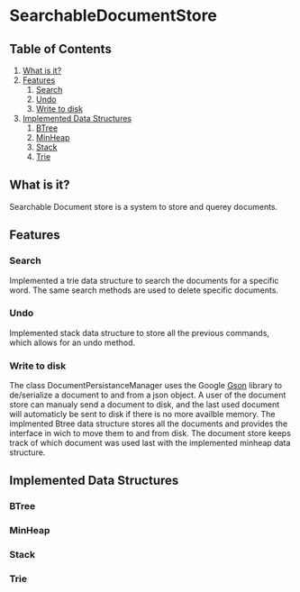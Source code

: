 # SearchableDocumentStore

## Table of Contents
1. [What is it?](#what-is-it)
2. [Features](#features)
    1. [Search](#search)
    2. [Undo](#undo)
    3. [Write to disk](#write-to-disk)
3. [Implemented Data Structures](#implemented-data-structures)
    1. [BTree](#btree)
    2. [MinHeap](#minheap)
    3. [Stack](#stack)
    4. [Trie](#trie)

## What is it?

Searchable Document store is a system to store and querey documents. 

## Features

### Search 

Implemented a trie data structure to search the documents for a specific word. The same search methods are used to delete specific documents.  

### Undo 

Implemented stack data structure to store all the previous commands, which allows for an undo method. 

### Write to disk 

The class DocumentPersistanceManager uses the Google [Gson](https://javadoc.io/doc/com.google.code.gson/gson/latest/com.google.gson/com/google/gson/package-summary.html) library to de/serialize a document to and from a json object. A user of the document store can manualy send a document to disk, and the last used document will automaticly be sent to disk if there is no more availble memory. The implmented Btree data structure stores all the documents and provides the interface in wich to move them to and from disk. The document store keeps track of which document was used last with the implemented minheap data structure. 

## Implemented Data Structures 

### BTree

### MinHeap

### Stack

### Trie